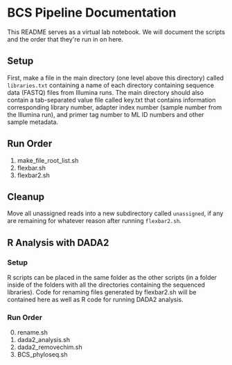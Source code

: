 # BCS Pipeline Documentation

This README serves as a virtual lab notebook. We will document the scripts and the order that they're run in on here.

## Setup
First, make a file in the main directory (one level above this directory) called `libraries.txt` containing a name of each directory containing sequence data (FASTQ) files from Illumina runs.
The main directory should also contain a tab-separated value file called key.txt that contains information corresponding library number, adapter index number (sample number from the Illumina run), and primer tag number to ML ID numbers and other sample metadata.

## Run Order
1. make\_file\_root\_list.sh
2. flexbar.sh
3. flexbar2.sh

## Cleanup
Move all unassigned reads into a new subdirectory called `unassigned`, if any are remaining for whatever reason after running `flexbar2.sh`.

## R Analysis with DADA2
### Setup
R scripts can be placed in the same folder as the other scripts (in a folder inside of the folders with all the directories containing the sequenced libraries). Code for renaming files generated by flexbar2.sh will be contained here as well as R code for running DADA2 analysis.

### Run Order
0. rename.sh
1. dada2\_analysis.sh
2. dada2\_removechim.sh
3. BCS\_phyloseq.sh
